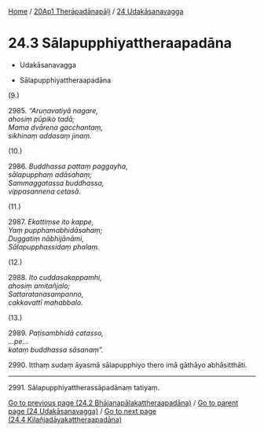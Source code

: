 
[Home](/) / [20Ap1 Therāpadānapāḷi](...md) / [24 Udakāsanavagga](../20Ap1/24.md)

# 24.3 Sālapupphiyattheraapadāna

* Udakāsanavagga

* Sālapupphiyattheraapadāna

(9.)

2985\. _“Aruṇavatiyā nagare,_  
_ahosiṃ pūpiko tadā;_  
_Mama dvārena gacchantaṃ,_  
_sikhinaṃ addasaṃ jinaṃ._  


(10.)

2986\. _Buddhassa pattaṃ paggayha,_  
_sālapupphaṃ adāsahaṃ;_  
_Sammaggatassa buddhassa,_  
_vippasannena cetasā._  


(11.)

2987\. _Ekattiṃse ito kappe,_  
_Yaṃ pupphamabhidāsahaṃ;_  
_Duggatiṃ nābhijānāmi,_  
_Sālapupphassidaṃ phalaṃ._  


(12.)

2988\. _Ito cuddasakappamhi,_  
_ahosiṃ amitañjalo;_  
_Sattaratanasampanno,_  
_cakkavattī mahabbalo._  


(13.)

2989\. _Paṭisambhidā catasso,_  
_…pe…_  
_kataṃ buddhassa sāsanaṃ”._  


2990\. Itthaṃ sudaṃ āyasmā sālapupphiyo thero imā gāthāyo abhāsitthāti.

---

2991\. Sālapupphiyattherassāpadānaṃ tatiyaṃ.



[Go to previous page (24.2 Bhājanapālakattheraapadāna)](24.2.md) / [Go to parent page (24 Udakāsanavagga)](../20Ap1/24.md) / [Go to next page (24.4 Kilañjadāyakattheraapadāna)](24.4.md)


